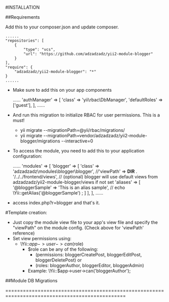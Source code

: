 #INSTALLATION

##Requirements

Add this to your composer.json and update composer.

    ......
    "repositories": [
        {
            "type": "vcs",
            "url": "https://github.com/adzadzadz/yii2-module-blogger"
        }
    ],
    "require": {
        "adzadzadz/yii2-module-blogger": "*"
    }
    ......

- Make sure to add this on your app components

    ......
    'authManager' => [
        'class' => 'yii\rbac\DbManager',
        'defaultRoles' => ['guest'],
    ],
    ......


- And run this migration to initialize RBAC for user permissions. This is a must!
    - yii migrate --migrationPath=@yii/rbac/migrations/
    - yii migrate --migrationPath=vendor/adzadzadz/yii2-module-blogger/migrations --interactive=0


- To access the module, you need to add this to your application configuration:

    ......
	'modules' => [
        'blogger' => [
            'class' => 'adzadzadz\modules\blogger\blogger',
            //'viewPath' => __DIR__ . '/../../frontend/views', // (optional) blogger will use default views from adzadzadz/yii2-module-blogger/views if not set
            'aliases' => [
                '@bloggerSample' => 'This is an alias sample', // echo \Yii::getAlias('@bloggerSample') ;
            ]
        ],
    ],
    ......

- access index.php?r=blogger and that's it.

#Template creation:
- Just copy the module view file to your app's view file and specify the "viewPath" on the module config. (Check above for 'viewPath' reference)
- Set view permissions using:
    - \Yii::$app->user->can($role)
        - $role can be any of the following: 
            - (permissions: bloggerCreatePost, bloggerEditPost, bloggerDeletePost) or 
            - (roles: bloggerAuthor, bloggerEditor, bloggerAdmin)
        - Example: \Yii::$app->user->can('bloggerAuthor');


##Module DB Migrations


===============================================================================================